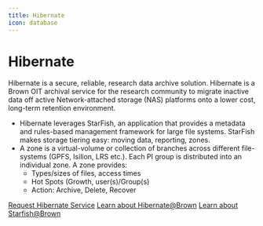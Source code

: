 ```yaml
---
title: Hibernate
icon: database
---
```

# Hibernate

Hibernate is a secure, reliable, research data archive solution. Hibernate is a Brown OIT archival service for the research community to migrate inactive data off active Network-attached storage (NAS) platforms onto a lower cost, long-term retention environment. 

* Hibernate leverages StarFish, an application that provides a metadata and rules-based management framework for large file systems. StarFish makes storage tiering easy: moving data, reporting, zones. 
* A zone is a virtual-volume or collection of branches across different file-systems (GPFS, Isilion, LRS etc.). Each PI group is distributed into an individual zone. A zone provides:
    * Types/sizes of files, access times
    * Hot Spots (Growth, user(s)/Group(s)
    * Action: Archive, Delete, Recover

<!-- {{< account_form >}} -->
<a href="https://brown.atlassian.net/servicedesk/customer/portal/16/group/55/create/468" class="button is-link">Request Hibernate Service</a> <a href="https://docs.ccv.brown.edu/hibernate/" class="button is-link">Learn about Hibernate@Brown</a>
<a href="https://docs.ccv.brown.edu/starfish/" class="button is-link">Learn about Starfish@Brown</a>